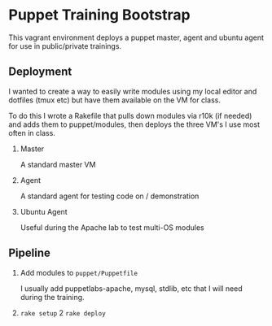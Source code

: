# Puppet Training Bootstrap
This vagrant environment deploys a puppet master, agent and ubuntu agent for use in public/private trainings.

## Deployment
I wanted to create a way to easily write modules using my local editor and dotfiles (tmux etc) but have them available on the VM for class. 

To do this I wrote a Rakefile that pulls down modules via r10k (if needed) and adds them to puppet/modules, then deploys the three VM's I use most often in class.

1. Master

	A standard master VM 

2. Agent

	A standard agent for testing code on / demonstration

3. Ubuntu Agent

	Useful during the Apache lab to test multi-OS modules

## Pipeline

1. Add modules to ```puppet/Puppetfile```

	I usually add puppetlabs-apache, mysql, stdlib, etc that I will need during the training. 

1. ```rake setup```
2  ```rake deploy```

